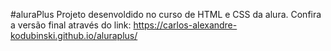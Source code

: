 #aluraPlus
Projeto desenvoldido no curso de HTML e CSS da alura.
Confira a versão final através do link:
https://carlos-alexandre-kodubinski.github.io/aluraplus/
